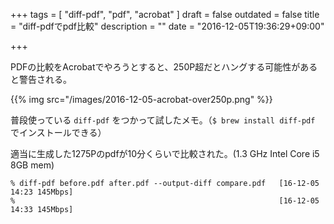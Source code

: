 +++
tags = [
  "diff-pdf",
  "pdf",
  "acrobat"
]
draft = false
outdated = false
title = "diff-pdfでpdf比較"
description = ""
date = "2016-12-05T19:36:29+09:00"

+++

PDFの比較をAcrobatでやろうとすると、250P超だとハングする可能性があると警告される。

{{% img src="/images/2016-12-05-acrobat-over250p.png" %}}


普段使っている `diff-pdf` をつかって試したメモ。（`$ brew install diff-pdf` でインストールできる）

適当に生成した1275Pのpdfが10分くらいで比較された。(1.3 GHz Intel Core i5 8GB mem)

```
% diff-pdf before.pdf after.pdf --output-diff compare.pdf   [16-12-05 14:23 145Mbps]
%                                                           [16-12-05 14:33 145Mbps]
```




